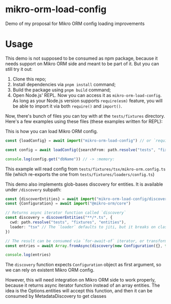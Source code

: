 # mikro-orm-load-config

Demo of my proposal for Mikro ORM config loading improvements

# Usage

This demo is not supposed to be consumed as npm package, because it needs support on Mikro ORM side and meant to be part of it. But you can still try it out:

1. Clone this repo;
2. Install dependencies via `pnpm install` command;
3. Build the package using `pnpm build` command;
4. Open Node.js' REPL. Now you can access it as `mikro-orm-load-config`. As long as your Node.js version supports `require(esm)` feature, you will be able to import it via both `require()` and `import()`.

Now, there's bunch of files you can toy with at the `tests/fixtures` directory. Here's a few examples using these files (these examples written for REPL):

This is how you can load Mikro ORM config.

```ts
const {loadConfig} = await import("mikro-orm-load-config") // or `require("mikro-orm-load-config")`

const config = await loadConfig({searchFrom: path.resolve("tests", "fixtures", "tsx")})

console.log(config.get("dbName")) // -> :memory:
```

This example will read config from `tests/fixtures/tsx/mikro-orm.config.ts` file (which re-exports the one from `tests/fixtures/loaders/config.ts`)

This demo also implements glob-bases discovery for entities. It is available under `/discovery` subpath:

```ts
const {discoverEntities} = await import("mikro-orm-load-config/discovery")
const {Configuration} = await import("@mikro-orm/core")

// Returns async iterator function called `discovery`
const discovery = discoverEntities("**/*.ts", {
  cwd: path.resolve("tests", "fixtures", "entities"),
  loader: "tsx" // The `loader` defaults to jiti, but it breaks on class properties, so you have to use tsx. See: https://github.com/unjs/jiti/issues/57
})

// The result can be consumed via `for-await-of` iterator, or transformed into Array using `Array.fromAsync` method
const entries = await Array.fromAsync(discovery(new Configuration({}, false)))

console.log(entries)
```

The `discovery` function expects `Configuration` object as first argument, so we can rely on existent Mikro ORM config.

However, this will need integration on Mikro ORM side to work properly, because it returns async iterator function instead of an array entities.
The idea is the Options.entities will accept this function, and then it can be consumed by MetadataDiscovery to get classes

